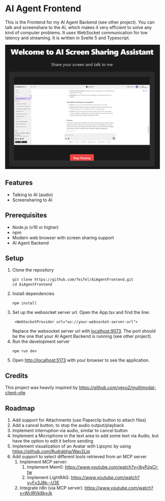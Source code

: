 # AI Agent Frontend

This is the Frontend for my AI Agent Backend (see other project). You can talk and screenshare to the AI, which makes it very efficient to solve any kind of computer problems. It uses WebSocket communication for low latency and streaming. It is written in Svelte 5 and Typescript.

![AI Agent Frontend Screenshot](Screenshot.png)

## Features

- Talking to AI (audio)
- Screensharing to AI 

## Prerequisites

- Node.js (v16 or higher)
- npm
- Modern web browser with screen sharing support
- AI Agent Backend

## Setup
1. Clone the repository    
    ```
    git clone https://github.com/feifel/AiAgentFrontend.git
    cd AiAgentFrontend
    ```    
2. Install dependencies    
    ```
    npm install
    ```    
3. Set up the websocket server url. Open the App.tsx and find the line:    
    ```
     <WebSocketProvider url="ws://your-websocket-server-url">
    ```    
    Replace the websocket server url with 
    [localhost:9073](http://localhost:9073). 
    The port should be the one that your AI Agent Backend is running 
    (see other project).    
4. Run the development server    
    ```
    npm run dev
    ```    
5. Open [http://localhost:5173](http://localhost:5173/) with your browser to see the application.

## Credits
This project was heavily inspired by https://github.com/yeyu2/multimodal-client-vite

## Roadmap
1. Add support for Attachments (use Paperclip button to attach files)
2. Add a cancel button, to stop the audio output/playback
3. Implement interruption via audio, similar to cancel button
4. Implement a Microphone in the text area to add some text via Audio, but have the option to edit it before sending
5. Implement visualization of an Avatar with Lipsync by using https://github.com/Rudrabha/Wav2Lip
6. Add support to select different tools retrieved from an MCP server
    1. Implement MCP server: 
        1. Implement Mem0: https://www.youtube.com/watch?v=lbyPJqCI-tw
        2. Implement LightRAG: https://www.youtube.com/watch?v=Fx3J8k--U3E
    2. Integrate n8n (via MCP server): https://www.youtube.com/watch?v=WcIRVk8kyJk
   